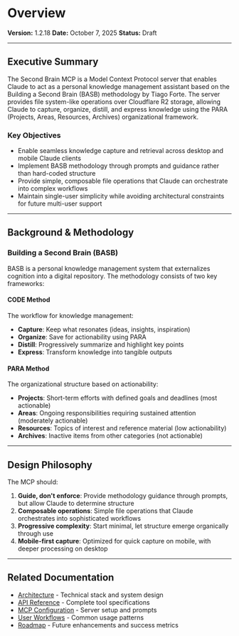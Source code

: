 # Overview

**Version:** 1.2.18
**Date:** October 7, 2025
**Status:** Draft

---

## Executive Summary

The Second Brain MCP is a Model Context Protocol server that enables Claude to act as a personal knowledge management assistant based on the Building a Second Brain (BASB) methodology by Tiago Forte. The server provides file system-like operations over Cloudflare R2 storage, allowing Claude to capture, organize, distill, and express knowledge using the PARA (Projects, Areas, Resources, Archives) organizational framework.

### Key Objectives

- Enable seamless knowledge capture and retrieval across desktop and mobile Claude clients
- Implement BASB methodology through prompts and guidance rather than hard-coded structure
- Provide simple, composable file operations that Claude can orchestrate into complex workflows
- Maintain single-user simplicity while avoiding architectural constraints for future multi-user support

---

## Background & Methodology

### Building a Second Brain (BASB)

BASB is a personal knowledge management system that externalizes cognition into a digital repository. The methodology consists of two key frameworks:

#### CODE Method
The workflow for knowledge management:
- **Capture**: Keep what resonates (ideas, insights, inspiration)
- **Organize**: Save for actionability using PARA
- **Distill**: Progressively summarize and highlight key points
- **Express**: Transform knowledge into tangible outputs

#### PARA Method
The organizational structure based on actionability:
- **Projects**: Short-term efforts with defined goals and deadlines (most actionable)
- **Areas**: Ongoing responsibilities requiring sustained attention (moderately actionable)
- **Resources**: Topics of interest and reference material (low actionability)
- **Archives**: Inactive items from other categories (not actionable)

---

## Design Philosophy

The MCP should:

1. **Guide, don't enforce**: Provide methodology guidance through prompts, but allow Claude to determine structure
2. **Composable operations**: Simple file operations that Claude orchestrates into sophisticated workflows
3. **Progressive complexity**: Start minimal, let structure emerge organically through use
4. **Mobile-first capture**: Optimized for quick capture on mobile, with deeper processing on desktop

---

## Related Documentation

- [Architecture](./architecture.md) - Technical stack and system design
- [API Reference](./api-reference.md) - Complete tool specifications
- [MCP Configuration](./mcp-configuration.md) - Server setup and prompts
- [User Workflows](./user-workflows.md) - Common usage patterns
- [Roadmap](./roadmap.md) - Future enhancements and success metrics
